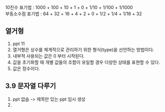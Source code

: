 10진수 표기법 : 1000 + 100 + 10 + 1 + 0 + 1/10 + 1/100 + 1/1000  
부동소수점 표기법 : 64 + 32 + 16 + 4 + 2 + 0 + 1/2 + 1/4 + 1/16 + 32

## 열거형
1. ppt 11
2. 열거형은 상수를 체계적으로 관리하기 위한 형식(type)을 선언하는 방법이다.
3. 내부적 사용되는 값은 0 부터 시작된다.
4. 값을 초기화할 때 개별 값들의 조합이 유일할 경우 다양한 상태를 표현할 수 있다.
5. 값은 정수이다.

## 3.9 문자열 다루기
1. ppt 없슴 -> 제목만 있는 ppt 임시 생성
2. 
